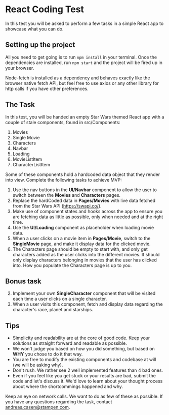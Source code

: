 # React Coding Test

In this test you will be asked to perform a few tasks in a simple React app to showcase what you can do.

##	Setting up the project

All you need to get going is to run ```npm install``` in your terminal.
Once the dependencies are installed, run ```npm start``` and the project will be fired up in your browser.

Node-fetch is installed as a dependency and behaves exactly like the browser native fetch API, but feel free to use axios or any other library for http calls if you have other preferences.

##	The Task

In this test, you will be handed an empty Star Wars themed React app with a couple of stale components, found in src/Components:

1. Movies
2. Single Movie
3. Characters
4. Navbar
5. Loading
6. MovieListItem
7. CharacterListItem

Some of these components hold a hardcoded data object that they render into view. Complete the following tasks to achieve MVP:

1. Use the nav buttons in the **UI/Navbar** component to allow the user to switch between the **Movies** and **Characters** pages.
2. Replace the hardCoded data in **Pages/Movies** with live data fetched from the Star Wars API (https://swapi.co/).
3. Make use of component states and hooks across the app to ensure you are fetching data as little as possible, only when needed and at the right time.
4. Use the **UI/Loading** component as placeholder when loading movie data.
5. When a user clicks on a movie item in **Pages/Movie**, switch to the **SingleMovie** page, and make it display data for the clicked movie.
6. The Characters page should be empty to start with, and only get characters added as the user clicks into the different movies. It should only display characters belonging in movies that the user has clicked into. How you populate the Characters page is up to you.

##	Bonus task

2. Implement your own **SingleCharacter** component that will be visited each time a user clicks on a single character.
3. When a user visits this component, fetch and display data regarding the character's race, planet and starships.

## Tips

* Simplicity and readability are at the core of good code. Keep your solutions as straight forward and readable as possible.
* We won't judge you based on how you did something, but based on **WHY** you chose to do it that way.
* You are free to modify the existing components and codebase at will (we will be asking why).
* Don't rush. We rather see 2 well implemented features than 4 bad ones.
* Even if you feel like you get stuck or your results are bad, submit the code and let's discuss it. We'd love to learn about your thought process about where the shortcommings happened and why.

Keep an eye on network calls. We want to do as few of these as possible.
If you have any questions regarding the task, contact andreas.casen@stampen.com.
